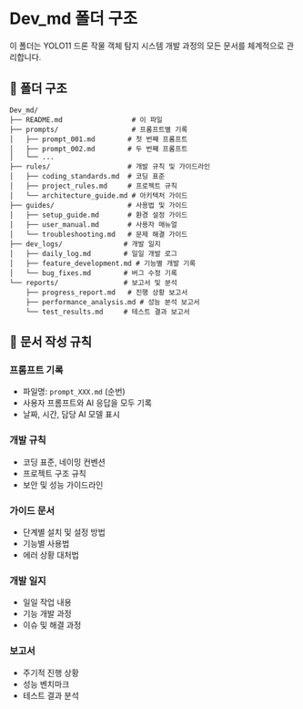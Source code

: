 # Dev_md 폴더 구조

이 폴더는 YOLO11 드론 작물 객체 탐지 시스템 개발 과정의 모든 문서를 체계적으로 관리합니다.

## 📁 폴더 구조

```
Dev_md/
├── README.md                 # 이 파일
├── prompts/                  # 프롬프트별 기록
│   ├── prompt_001.md        # 첫 번째 프롬프트
│   ├── prompt_002.md        # 두 번째 프롬프트
│   └── ...
├── rules/                   # 개발 규칙 및 가이드라인
│   ├── coding_standards.md  # 코딩 표준
│   ├── project_rules.md     # 프로젝트 규칙
│   └── architecture_guide.md # 아키텍처 가이드
├── guides/                  # 사용법 및 가이드
│   ├── setup_guide.md       # 환경 설정 가이드
│   ├── user_manual.md       # 사용자 매뉴얼
│   └── troubleshooting.md   # 문제 해결 가이드
├── dev_logs/               # 개발 일지
│   ├── daily_log.md        # 일일 개발 로그
│   ├── feature_development.md # 기능별 개발 기록
│   └── bug_fixes.md        # 버그 수정 기록
└── reports/                # 보고서 및 분석
    ├── progress_report.md   # 진행 상황 보고서
    ├── performance_analysis.md # 성능 분석 보고서
    └── test_results.md     # 테스트 결과 보고서
```

## 📝 문서 작성 규칙

### 프롬프트 기록
- 파일명: `prompt_XXX.md` (순번)
- 사용자 프롬프트와 AI 응답을 모두 기록
- 날짜, 시간, 담당 AI 모델 표시

### 개발 규칙
- 코딩 표준, 네이밍 컨벤션
- 프로젝트 구조 규칙
- 보안 및 성능 가이드라인

### 가이드 문서
- 단계별 설치 및 설정 방법
- 기능별 사용법
- 에러 상황 대처법

### 개발 일지
- 일일 작업 내용
- 기능 개발 과정
- 이슈 및 해결 과정

### 보고서
- 주기적 진행 상황
- 성능 벤치마크
- 테스트 결과 분석